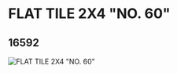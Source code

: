 # FLAT TILE 2X4 "NO. 60"
## 16592
![FLAT TILE 2X4 "NO. 60"](https://lc-www-live-s.legocdn.com/media/bricks/5/2/6062410.jpg)